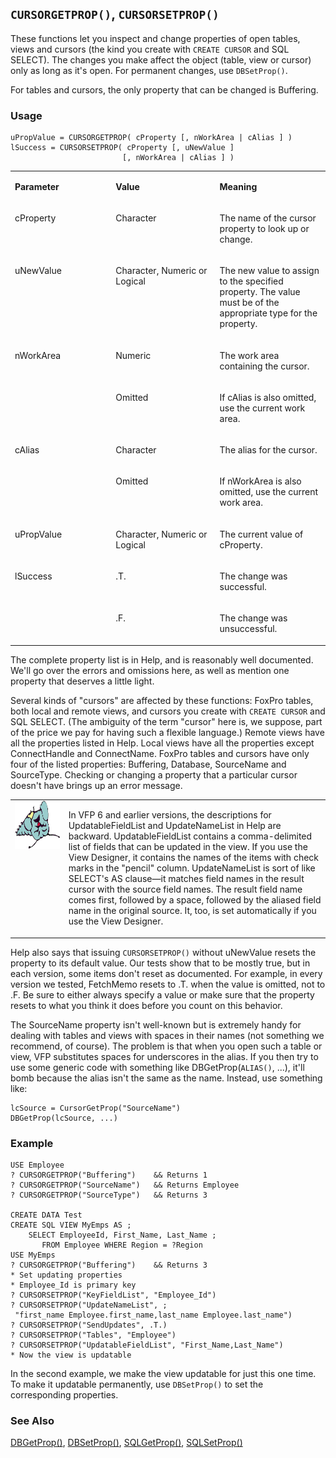 ## `CURSORGETPROP()`, `CURSORSETPROP()`

These functions let you inspect and change properties of open tables, views and cursors (the kind you create with `CREATE CURSOR` and SQL SELECT). The changes you make affect the object (table, view or cursor) only as long as it's open. For permanent changes, use `DBSetProp()`.

For tables and cursors, the only property that can be changed is Buffering.

### Usage

```foxpro
uPropValue = CURSORGETPROP( cProperty [, nWorkArea | cAlias ] )
lSuccess = CURSORSETPROP( cProperty [, uNewValue ]
                         [, nWorkArea | cAlias ] )
```
<table>
<tr>
  <td width="32%" valign="top">
  <p><b>Parameter</b></p>
  </td>
  <td width="23%" valign="top">
  <p><b>Value</b></p>
  </td>
  <td width="45%" valign="top">
  <p><b>Meaning</b></p>
  </td>
 </tr>
<tr>
  <td width="32%" valign="top">
  <p>cProperty</p>
  </td>
  <td width="23%" valign="top">
  <p>Character</p>
  </td>
  <td width="45%" valign="top">
  <p>The name of the cursor property to look up or change.</p>
  </td>
 </tr>
<tr>
  <td width="32%" valign="top">
  <p>uNewValue</p>
  </td>
  <td width="23%" valign="top">
  <p>Character, Numeric or Logical</p>
  </td>
  <td width="45%" valign="top">
  <p>The new value to assign to the specified property. The value must be of the appropriate type for the property.</p>
  </td>
 </tr>
<tr>
  <td width="32%" rowspan="2" valign="top">
  <p>nWorkArea</p>
  </td>
  <td width="23%" valign="top">
  <p>Numeric</p>
  </td>
  <td width="45%" valign="top">
  <p>The work area containing the cursor.</p>
  </td>
 </tr>
<tr>
  <td width="33%" valign="top">
  <p>Omitted</p>
  </td>
  <td width="67%" valign="top">
  <p>If cAlias is also omitted, use the current work area.</p>
  </td>
 </tr>
<tr>
  <td width="32%" rowspan="2" valign="top">
  <p>cAlias</p>
  </td>
  <td width="23%" valign="top">
  <p>Character</p>
  </td>
  <td width="45%" valign="top">
  <p>The alias for the cursor.</p>
  </td>
 </tr>
<tr>
  <td width="33%" valign="top">
  <p>Omitted</p>
  </td>
  <td width="67%" valign="top">
  <p>If nWorkArea is also omitted, use the current work area.</p>
  </td>
 </tr>
<tr>
  <td width="32%" valign="top">
  <p>uPropValue</p>
  </td>
  <td width="23%" valign="top">
  <p>Character, Numeric or Logical</p>
  </td>
  <td width="45%" valign="top">
  <p>The current value of cProperty.</p>
  </td>
 </tr>
<tr>
  <td width="32%" rowspan="2" valign="top">
  <p>lSuccess</p>
  </td>
  <td width="23%" valign="top">
  <p>.T.</p>
  </td>
  <td width="45%" valign="top">
  <p>The change was successful.</p>
  </td>
 </tr>
<tr>
  <td width="33%" valign="top">
  <p>.F.</p>
  </td>
  <td width="67%" valign="top">
  <p>The change was unsuccessful.</p>
  </td>
 </tr>
</table>

The complete property list is in Help, and is reasonably well documented. We'll go over the errors and omissions here, as well as mention one property that deserves a little light.

Several kinds of "cursors" are affected by these functions: FoxPro tables, both local and remote views, and cursors you create with `CREATE CURSOR` and SQL SELECT. (The ambiguity of the term "cursor" here is, we suppose, part of the price we pay for having such a flexible language.) Remote views have all the properties listed in Help. Local views have all the properties except ConnectHandle and ConnectName. FoxPro tables and cursors have only four of the listed properties: Buffering, Database, SourceName and SourceType. Checking or changing a property that a particular cursor doesn't have brings up an error message.

<table>
<tr>
  <td width="17%" valign="top">
<img width="95" height="77" src="fixbug1.gif">
  </td>
  <td width="83%">
  <p>In VFP 6 and earlier versions, the descriptions for UpdatableFieldList and UpdateNameList in Help are backward. UpdatableFieldList contains a comma-delimited list of fields that can be updated in the view. If you use the View Designer, it contains the names of the items with check marks in the &quot;pencil&quot; column. UpdateNameList is sort of like SELECT's AS clause&mdash;it matches field names in the result cursor with the source field names. The result field name comes first, followed by a space, followed by the aliased field name in the original source. It, too, is set automatically if you use the View Designer.</p>
  </td>
 </tr>
</table>

Help also says that issuing `CURSORSETPROP()` without uNewValue resets the property to its default value. Our tests show that to be mostly true, but in each version, some items don't reset as documented. For example, in every version we tested, FetchMemo resets to .T. when the value is omitted, not to .F. Be sure to either always specify a value or make sure that the property resets to what you think it does before you count on this behavior.

The SourceName property isn't well-known but is extremely handy for dealing with tables and views with spaces in their names (not something we recommend, of course). The problem is that when you open such a table or view, VFP substitutes spaces for underscores in the alias. If you then try to use some generic code with something like DBGetProp(`ALIAS()`, ...), it'll bomb because the alias isn't the same as the name. Instead, use something like:

```foxpro
lcSource = CursorGetProp("SourceName")
DBGetProp(lcSource, ...)
```
### Example

```foxpro
USE Employee
? CURSORGETPROP("Buffering")    && Returns 1
? CURSORGETPROP("SourceName")   && Returns Employee
? CURSORGETPROP("SourceType")   && Returns 3

CREATE DATA Test
CREATE SQL VIEW MyEmps AS ;
    SELECT EmployeeId, First_Name, Last_Name ;
       FROM Employee WHERE Region = ?Region
USE MyEmps
? CURSORGETPROP("Buffering")    && Returns 3
* Set updating properties
* Employee_Id is primary key
? CURSORSETPROP("KeyFieldList", "Employee_Id")
? CURSORSETPROP("UpdateNameList", ;
 "first_name Employee.first_name,last_name Employee.last_name")
? CURSORSETPROP("SendUpdates", .T.)
? CURSORSETPROP("Tables", "Employee")
? CURSORSETPROP("UpdatableFieldList", "First_Name,Last_Name")
* Now the view is updatable
```

In the second example, we make the view updatable for just this one time. To make it updatable permanently, use `DBSetProp()` to set the corresponding properties.

### See Also

[DBGetProp()](s4g350.md), [DBSetProp()](s4g350.md), [SQLGetProp()](s4g399.md), [SQLSetProp()](s4g399.md)